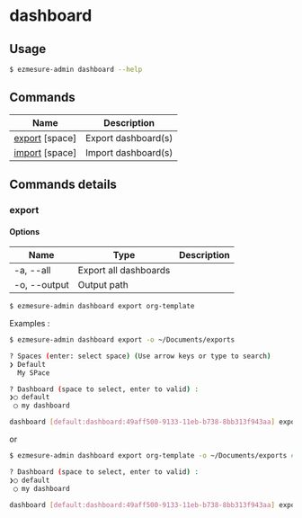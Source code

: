 # dashboard

## Usage

```bash
$ ezmesure-admin dashboard --help
```
## Commands

| Name | Description |
| --- | --- |
| [export](#export) [space] | Export dashboard(s) |
| [import](#import) [space] | Import dashboard(s) |

## Commands details

### export

#### Options
| Name | Type | Description |
| --- | --- | --- |
| -a, --all | Export all dashboards |
| -o, --output | Output path |

```bash
$ ezmesure-admin dashboard export org-template
```

Examples :

```bash
$ ezmesure-admin dashboard export -o ~/Documents/exports

? Spaces (enter: select space) (Use arrow keys or type to search)
❯ Default 
  My SPace

? Dashboard (space to select, enter to valid) : 
❯◯ default
 ◯ my dashboard

dashboard [default:dashboard:49aff500-9133-11eb-b738-8bb313f943aa] exported successfully
```

or

```bash
$ ezmesure-admin dashboard export org-template -o ~/Documents/exports # with space name

? Dashboard (space to select, enter to valid) : 
❯◯ default
 ◯ my dashboard

dashboard [default:dashboard:49aff500-9133-11eb-b738-8bb313f943aa] exported successfully
```